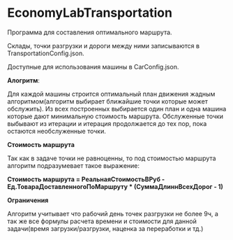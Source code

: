 # EconomyLabTransportation
 Программа для составления оптимального маршрута.

 Склады, точки разгрузки и дороги между ними записываются в TransportationConfig.json.
 
 Доступные для использования машины в CarConfig.json.

 **Алогритм**:

Для каждой машины строится оптимальный план движения жадным алгоритмом(алгоритм выбирает ближайшие точки которые может обслужить). Из всех построенных выбирается один план и одна машина которые дают минимальную стоимость маршрута. Обслуженные точки выбывают из итерации и итерация продолжается до тех пор, пока остаются необслуженные точки. 

**Стоимость маршрута**

Так как в задаче точки не равноценны, то под стоимостью маршрута алгоритм подразумевает такое выражение: 

**Стоимость маршрута = РеальнаяСтоимостьВРуб - Ед.ТовараДоставленногоПоМаршруту * (СуммаДлиннВсехДорог - 1)**

**Ограничения**

Алгоритм учитывает что рабочий день точек разгрузки не более 9ч, а так же все формулы расчета времени и стоимости для данной задачи(время загрузки/разгрузки, наценка за переработки и тд.)
